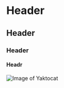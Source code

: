 # Header 
## Header
### Header
#### Headr

![Image of Yaktocat](https://octodex.github.com/images/yaktocat.png)
